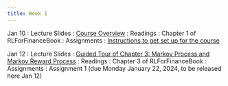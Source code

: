 ```yaml
---
title: Week 1
---
```


Jan 10
: Lecture Slides
  : [Course Overview](https://github.com/coverdrive/technical-documents/blob/master/finance/cme241/Stanford-CME241.pdf)
: Readings
  : Chapter 1 of RLForFinanceBook
: Assignments
  : [Instructions to get set up for the course](https://github.com/coverdrive/technical-documents/blob/master/finance/cme241/assignments/Winter2024/assignment1.pdf)

Jan 12
: Lecture Slides
  : [Guided Tour of Chapter 3: Markov Process and Markov Reward Process](https://github.com/coverdrive/technical-documents/blob/master/finance/cme241/Tour-MP.pdf)
: Readings
  : Chapter 3 of RLForFinanceBook
: Assignments
  : Assignment 1 (due Monday January 22, 2024, to be released here Jan 12)
